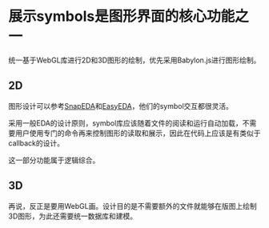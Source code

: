 # 展示symbols是图形界面的核心功能之一

统一基于WebGL库进行2D和3D图形的绘制，优先采用Babylon.js进行图形绘制。

## 2D

图形设计可以参考[SnapEDA](https://www.snapeda.com/)和[EasyEDA](https://easyeda.com/)，他们的symbol交互都很灵活。



采用一般EDA的设计原则，symbol库应该随着文件的阅读和运行自动加载，不需要用户使用专门的命令再来控制图形的读取和展示，因此在代码上应该是有类似于callback的设计。



这一部分功能属于逻辑综合。

## 3D

再说，反正是要用WebGL画。设计目的是不需要额外的文件就能够在版图上绘制3D图形，为此还需要统一数据库和建模。
